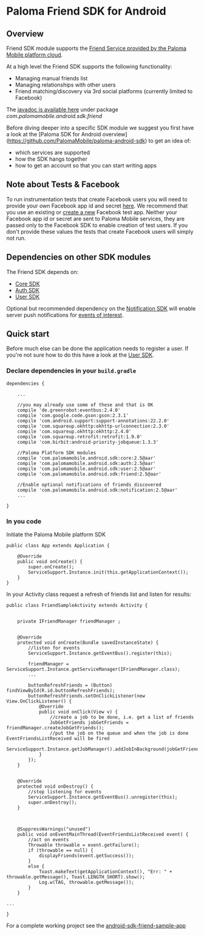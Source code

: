 # Paloma Friend SDK for Android

## Overview
Friend SDK module supports the [Friend Service provided by the Paloma Mobile platform cloud](http://46.137.242.200/docs/friend-service/index.html#_service_description).

At a high level the Friend SDK supports the following functionality:

* Managing manual friends list
* Managing relationships with other users
* Friend matching/discovery via 3rd social platforms (currently limited to Facebook)

The [javadoc is available here](http://palomamobile.github.io/paloma-android-sdk/docs/index.html) under package _com.palomamobile.android.sdk.friend_

Before diving deeper into a specific SDK module we suggest you first have a look at the [Paloma SDK for Android overview]
 (https://github.com/PalomaMobile/paloma-android-sdk) to get an idea of:

* which services are supported
* how the SDK hangs together
* how to get an account so that you can start writing apps

## Note about Tests & Facebook
To run instrumentation tests that create Facebook users you will need to provide your own Facebook app id and secret [here](./android-sdk-user-library/src/androidTest/res/values/strings.xml).
We recommend that you use an existing or [create a new](https://developers.facebook.com/quickstarts/?platform=android) Facebook test app.
Neither your Facebook app id or secret are sent to Paloma Mobile services, they are passed only to the Facebook SDK to enable
creation of test users. If you don't provide these values the tests that create Facebook users will simply not run.

## Dependencies on other SDK modules
The Friend SDK depends on:

* [Core SDK](../palomamobile-android-sdk-core)
* [Auth SDK](../palomamobile-android-sdk-auth)
* [User SDK](../palomamobile-android-sdk-user)

Optional but recommended dependency on the [Notification SDK](../palomamobile-android-sdk-notification)
will enable server push notifications for [events of interest](http://46.137.242.200/docs/friend-service/index.html#_notifications).


## Quick start

Before much else can be done the application needs to register a user. If you're not sure how to do this have a look 
at the [User SDK](../palomamobile-android-sdk-user).

### Declare dependencies in your `build.gradle`

    dependencies {
    
        ...

        //you may already use some of these and that is OK
        compile 'de.greenrobot:eventbus:2.4.0'
        compile 'com.google.code.gson:gson:2.3.1'
        compile 'com.android.support:support-annotations:22.2.0'
        compile 'com.squareup.okhttp:okhttp-urlconnection:2.3.0'
        compile 'com.squareup.okhttp:okhttp:2.4.0'
        compile 'com.squareup.retrofit:retrofit:1.9.0'
        compile 'com.birbit:android-priority-jobqueue:1.3.3'
    
        //Paloma Platform SDK modules
        compile 'com.palomamobile.android.sdk:core:2.5@aar'
        compile 'com.palomamobile.android.sdk:auth:2.5@aar'
        compile 'com.palomamobile.android.sdk:user:2.5@aar'
        compile 'com.palomamobile.android.sdk:friend:2.5@aar'
        
        //Enable optional notifications of friends discovered
        compile 'com.palomamobile.android.sdk:notification:2.5@aar'
        ...
        
    }


### In you code

Initiate the Paloma Mobile platform SDK


    public class App extends Application {
    
        @Override
        public void onCreate() {
            super.onCreate();
            ServiceSupport.Instance.init(this.getApplicationContext());
        }
    }

In your Activity class request a refresh of friends list and listen for results:


    public class FriendSampleActivity extends Activity {


        private IFriendManager friendManager ;


        @Override
        protected void onCreate(Bundle savedInstanceState) {
            //listen for events
            ServiceSupport.Instance.getEventBus().register(this);
            
            friendManager = ServiceSupport.Instance.getServiceManager(IFriendManager.class);
            ...
            
            buttonRefreshFriends = (Button) findViewById(R.id.buttonRefreshFriends);
            buttonRefreshFriends.setOnClickListener(new View.OnClickListener() {
                @Override
                public void onClick(View v) {
                    //create a job to be done, i.e. get a list of friends 
                    JobGetFriends jobGetFriends = friendManager.createJobGetFriends();
                    //put the job on the queue and when the job is done EventFriendsListReceived will be fired 
                    ServiceSupport.Instance.getJobManager().addJobInBackground(jobGetFriends);
                }
            });
        }
        
        
        @Override
        protected void onDestroy() {
            //stop listening for events
            ServiceSupport.Instance.getEventBus().unregister(this);
            super.onDestroy();
        }
        

        
        @SuppressWarnings("unused")
        public void onEventMainThread(EventFriendsListReceived event) {
            //act on events
            Throwable throwable = event.getFailure();
            if (throwable == null) {
                displayFriends(event.getSuccess());
            }
            else {
                Toast.makeText(getApplicationContext(), "Err: " + throwable.getMessage(), Toast.LENGTH_SHORT).show();
                Log.w(TAG, throwable.getMessage());
            }
        }
        
    ...
    
    }

For a complete working project see the [android-sdk-friend-sample-app](../palomamobile-android-sdk-friend/android-sdk-friend-sample-app)

